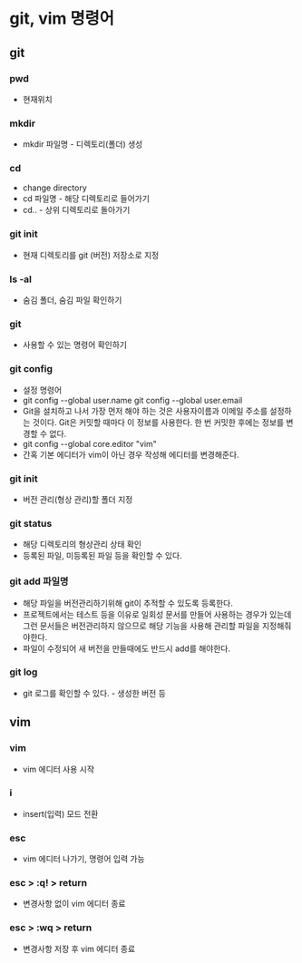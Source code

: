 # git, vim 명령어

## git

### pwd

* 현재위치

### mkdir

* mkdir 파일명 - 디렉토리\(폴더\) 생성

### cd

* change directory
* cd 파일명 - 해당 디렉토리로 들어가기
* cd.. - 상위 디렉토리로 돌아가기

### git init

* 현재 디렉토리를 git \(버전\) 저장소로 지정

### ls -al

* 숨김 폴더, 숨김 파일 확인하기

### git

* 사용할 수 있는 명령어 확인하기

### git config

* 설정 명령어
* git config --global user.name git config --global user.email
* Git을 설치하고 나서 가장 먼저 해야 하는 것은 사용자이름과 이메일 주소를 설정하는 것이다. Git은 커밋할 때마다 이 정보를 사용한다. 한 번 커밋한 후에는 정보를 변경할 수 없다.
* git config --global core.editor "vim"
* 간혹 기본 에디터가 vim이 아닌 경우 작성해 에디터를 변경해준다.

### git init

* 버전 관리\(형상 관리\)할 폴더 지정

### git status

* 해당 디렉토리의 형상관리 상태 확인
* 등록된 파일, 미등록된 파일 등을 확인할 수 있다.

### git add 파일명

* 해당 파일을 버전관리하기위해 git이 추적할 수 있도록 등록한다.
* 프로젝트에서는 테스트 등을 이유로 일회성 문서를 만들어 사용하는 경우가 있는데 그런 문서들은 버전관리하지 않으므로 해당 기능을 사용해 관리할 파일을 지정해줘야한다.
* 파일이 수정되어 새 버전을 만들때에도 반드시 add를 해야한다.

### git log

* git 로그를 확인할 수 있다.  - 생성한 버전 등

## vim

### vim

* vim 에디터 사용 시작

### i

* insert\(입력\) 모드 전환

### esc

* vim 에디터 나가기, 명령어 입력 가능

### esc &gt; :q! &gt; return

* 변경사항 없이 vim 에디터 종료

### esc &gt; :wq &gt; return

* 변경사항 저장 후 vim 에디터 종료

